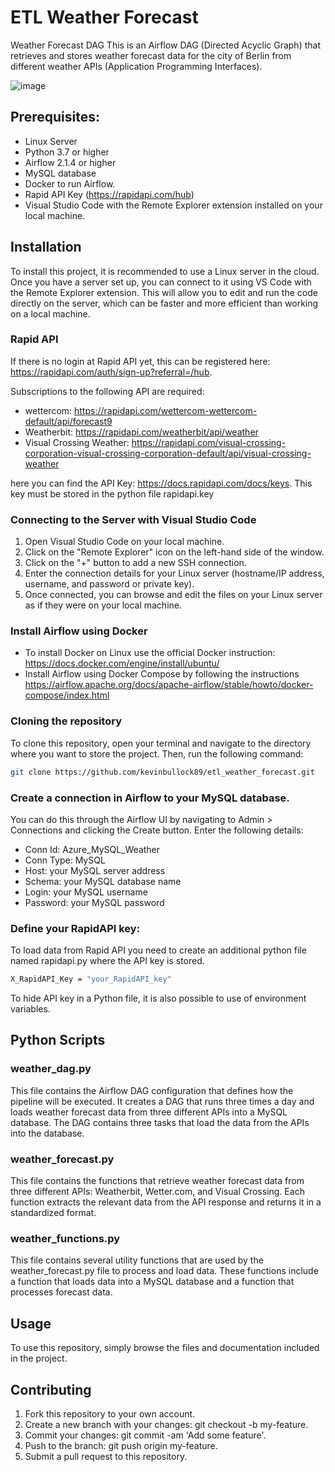 # ETL Weather Forecast

Weather Forecast DAG
This is an Airflow DAG (Directed Acyclic Graph) that retrieves and stores weather forecast data for the city of Berlin from different weather APIs (Application Programming Interfaces).

![image](https://github.com/kevinbullock89/etl_weather_forecast/blob/master/Weather_DAG.PNG)

## Prerequisites:
- Linux Server
- Python 3.7 or higher
- Airflow 2.1.4 or higher
- MySQL database
- Docker to run Airflow.
- Rapid API Key (https://rapidapi.com/hub)
- Visual Studio Code with the Remote Explorer extension installed on your local machine.

## Installation

To install this project, it is recommended to use a Linux server in the cloud. Once you have a server set up, you can connect to it using VS Code with the Remote Explorer extension. This will allow you to edit and run the code directly on the server, which can be faster and more efficient than working on a local machine.

### Rapid API

If there is no login at Rapid API yet, this can be registered here: https://rapidapi.com/auth/sign-up?referral=/hub. 

Subscriptions to the following API are required:

- wettercom:               https://rapidapi.com/wettercom-wettercom-default/api/forecast9
- Weatherbit:              https://rapidapi.com/weatherbit/api/weather
- Visual Crossing Weather: https://rapidapi.com/visual-crossing-corporation-visual-crossing-corporation-default/api/visual-crossing-weather

here you can find the API Key: https://docs.rapidapi.com/docs/keys. This key must be stored in the python file rapidapi.key

### Connecting to the Server with Visual Studio Code

1. Open Visual Studio Code on your local machine.
2. Click on the "Remote Explorer" icon on the left-hand side of the window.
3. Click on the "+" button to add a new SSH connection.
4. Enter the connection details for your Linux server (hostname/IP address, username, and password or private key).
5. Once connected, you can browse and edit the files on your Linux server as if they were on your local machine.

### Install Airflow using Docker

- To install Docker on Linux use the official Docker instruction: https://docs.docker.com/engine/install/ubuntu/
- Install Airflow using Docker Compose by following the instructions https://airflow.apache.org/docs/apache-airflow/stable/howto/docker-compose/index.html

### Cloning the repository
To clone this repository, open your terminal and navigate to the directory where you want to store the project. Then, run the following command:

```sh
git clone https://github.com/kevinbullock89/etl_weather_forecast.git
```
### Create a connection in Airflow to your MySQL database. 

You can do this through the Airflow UI by navigating to Admin > Connections and clicking the Create button. Enter the following details:

- Conn Id: Azure_MySQL_Weather
- Conn Type: MySQL
- Host: your MySQL server address
- Schema: your MySQL database name
- Login: your MySQL username
- Password: your MySQL password

### Define your RapidAPI key:

To load data from Rapid API you need to create an additional python file named rapidapi.py where the API key is stored. 

```sh
X_RapidAPI_Key = "your_RapidAPI_key"
```

To hide API key in a Python file, it is also possible to use of environment variables.

## Python Scripts

### weather_dag.py

This file contains the Airflow DAG configuration that defines how the pipeline will be executed. It creates a DAG that runs three times a day and loads weather forecast data from three different APIs into a MySQL database. The DAG contains three tasks that load the data from the APIs into the database.

### weather_forecast.py

This file contains the functions that retrieve weather forecast data from three different APIs: Weatherbit, Wetter.com, and Visual Crossing. Each function extracts the relevant data from the API response and returns it in a standardized format.

### weather_functions.py

This file contains several utility functions that are used by the weather_forecast.py file to process and load data. These functions include a function that loads data into a MySQL database and a function that processes forecast data.


## Usage

To use this repository, simply browse the files and documentation included in the project.

## Contributing

1. Fork this repository to your own account.
2. Create a new branch with your changes: git checkout -b my-feature.
3. Commit your changes: git commit -am 'Add some feature'.
4. Push to the branch: git push origin my-feature.
5. Submit a pull request to this repository.


